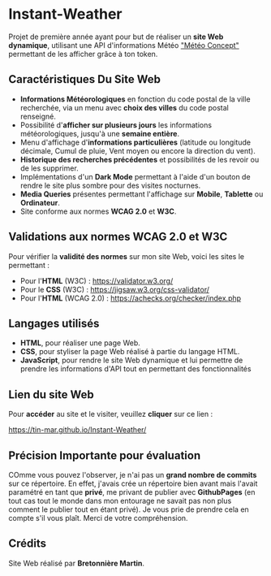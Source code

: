 # Instant-Weather

Projet de première année ayant pour but de réaliser un **site Web dynamique**, utilisant une API d'informations Météo ["Météo Concept"](https://api.meteo-concept.com/) permettant de les afficher grâce à ton token.  

## Caractéristiques Du Site Web

- **Informations Météorologiques** en fonction du code postal de la ville recherchée, via un menu avec **choix des villes** du code postal renseigné.
- Possibilité d'**afficher sur plusieurs jours** les informations météorologiques, jusqu'à une **semaine entière**.
- Menu d'affichage d'**informations particulières** (latitude ou longitude décimale, Cumul de pluie, Vent moyen ou encore la direction du vent).
- **Historique des recherches précédentes** et possibilités de les revoir ou de les supprimer.
- Implémentations d'un **Dark Mode** permettant à l'aide d'un bouton de rendre le site plus sombre pour des visites nocturnes.
- **Media Queries** présentes permettant l'affichage sur **Mobile**, **Tablette** ou **Ordinateur**.
- Site conforme aux normes **WCAG 2.0** et **W3C**.

## Validations aux normes WCAG 2.0 et W3C

Pour vérifier la **validité des normes** sur mon site Web, voici les sites le permettant : 

- Pour l'**HTML** (W3C) : https://validator.w3.org/
- Pour le **CSS** (W3C) : https://jigsaw.w3.org/css-validator/
- Pour l'**HTML** (WCAG 2.0) : https://achecks.org/checker/index.php

## Langages utilisés 

- **HTML**, pour réaliser une page Web.
- **CSS**, pour styliser la page Web réalisé à partie du langage HTML.
- **JavaScript**, pour rendre le site Web dynamique et lui permettre de prendre les informations d'API tout en permettant des fonctionnalités

## Lien du site Web

Pour **accéder** au site et le visiter, veuillez **cliquer** sur ce lien : 

https://tin-mar.github.io/Instant-Weather/ 

## Précision Importante pour évaluation

COmme vous pouvez l'observer, je n'ai pas un **grand nombre de commits** sur ce répertoire. En effet, j'avais crée un répertoire bien avant mais l'avait paramétré en tant que **privé**, me privant de publier avec **GithubPages** (en tout cas tout le monde dans mon entourage ne savait pas non plus comment le publier tout en étant privé). Je vous prie de prendre cela en compte s'il vous plaît. Merci de votre compréhension.

## Crédits

Site Web réalisé par **Bretonnière Martin**.

